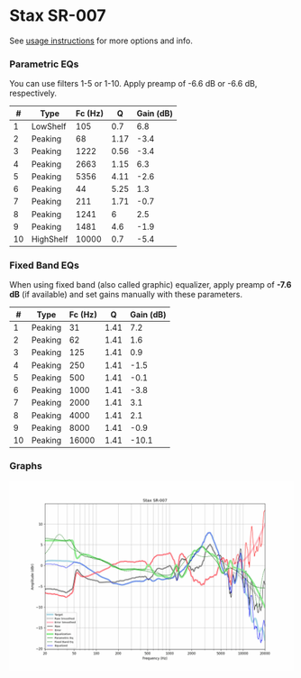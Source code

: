 # Stax SR-007
See [usage instructions](https://github.com/jaakkopasanen/AutoEq#usage) for more options and info.

### Parametric EQs
You can use filters 1-5 or 1-10. Apply preamp of -6.6 dB or -6.6 dB, respectively.

|   # | Type      |   Fc (Hz) |    Q |   Gain (dB) |
|-----|-----------|-----------|------|-------------|
|   1 | LowShelf  |       105 | 0.7  |         6.8 |
|   2 | Peaking   |        68 | 1.17 |        -3.4 |
|   3 | Peaking   |      1222 | 0.56 |        -3.4 |
|   4 | Peaking   |      2663 | 1.15 |         6.3 |
|   5 | Peaking   |      5356 | 4.11 |        -2.6 |
|   6 | Peaking   |        44 | 5.25 |         1.3 |
|   7 | Peaking   |       211 | 1.71 |        -0.7 |
|   8 | Peaking   |      1241 | 6    |         2.5 |
|   9 | Peaking   |      1481 | 4.6  |        -1.9 |
|  10 | HighShelf |     10000 | 0.7  |        -5.4 |

### Fixed Band EQs
When using fixed band (also called graphic) equalizer, apply preamp of **-7.6 dB** (if available) and set gains manually with these parameters.

|   # | Type    |   Fc (Hz) |    Q |   Gain (dB) |
|-----|---------|-----------|------|-------------|
|   1 | Peaking |        31 | 1.41 |         7.2 |
|   2 | Peaking |        62 | 1.41 |         1.6 |
|   3 | Peaking |       125 | 1.41 |         0.9 |
|   4 | Peaking |       250 | 1.41 |        -1.5 |
|   5 | Peaking |       500 | 1.41 |        -0.1 |
|   6 | Peaking |      1000 | 1.41 |        -3.8 |
|   7 | Peaking |      2000 | 1.41 |         3.1 |
|   8 | Peaking |      4000 | 1.41 |         2.1 |
|   9 | Peaking |      8000 | 1.41 |        -0.9 |
|  10 | Peaking |     16000 | 1.41 |       -10.1 |

### Graphs
![](./Stax%20SR-007.png)
